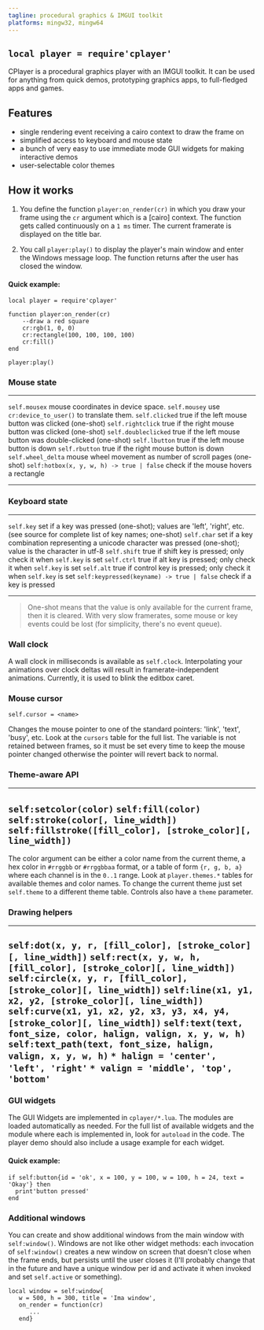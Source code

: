 ```yaml
---
tagline: procedural graphics & IMGUI toolkit
platforms: mingw32, mingw64
---
```


## `local player = require'cplayer'`

CPlayer is a procedural graphics player with an IMGUI toolkit.
It can be used for anything from quick demos, prototyping graphics apps, to full-fledged apps and games.

## Features

  * single rendering event receiving a cairo context to draw the frame on
  * simplified access to keyboard and mouse state
  * a bunch of very easy to use immediate mode GUI widgets for making interactive demos
  * user-selectable color themes

## How it works

1. You define the function `player:on_render(cr)` in which you draw your frame using the `cr` argument
which is a [cairo] context. The function gets called continuously on a `1 ms` timer.
The current framerate is displayed on the title bar.

2. You call `player:play()` to display the player's main window and enter the Windows message loop.
The function returns after the user has closed the window.

#### Quick example:

~~~{.lua}
local player = require'cplayer'

function player:on_render(cr)
    --draw a red square
    cr:rgb(1, 0, 0)
    cr:rectangle(100, 100, 100, 100)
    cr:fill()
end

player:play()
~~~

### Mouse state

---------------------------------------------- ----------------------------------------------
`self.mousex`                                  mouse coordinates in device space.
`self.mousey`                                  use `cr:device_to_user()` to translate them.
`self.clicked`                                 true if the left mouse button was clicked (one-shot)
`self.rightclick`                              true if the right mouse button was clicked (one-shot)
`self.doubleclicked`                           true if the left mouse button was double-clicked (one-shot)
`self.lbutton`                                 true if the left mouse button is down
`self.rbutton`                                 true if the right mouse button is down
`self.wheel_delta`                             mouse wheel movement as number of scroll pages (one-shot)
`self:hotbox(x, y, w, h) -> true | false`      check if the mouse hovers a rectangle
---------------------------------------------- ----------------------------------------------

### Keyboard state

---------------------------------------------- ----------------------------------------------
`self.key`                                     set if a key was pressed (one-shot); values are 'left', 'right', etc. (see source for complete list of key names; one-shot)
`self.char`                                    set if a key combination representing a unicode character was pressed (one-shot); value is the character in utf-8
`self.shift`                                   true if shift key is pressed; only check it when `self.key` is set
`self.ctrl`                                    true if alt key is pressed; only check it when `self.key` is set
`self.alt`                                     true if control key is pressed; only check it when `self.key` is set
`self:keypressed(keyname) -> true | false`     check if a key is pressed
---------------------------------------------- ----------------------------------------------

> One-shot means that the value is only available for the current frame, then it is cleared.
With very slow framerates, some mouse or key events could be lost (for simplicity, there's no event queue).

### Wall clock

A wall clock in milliseconds is available as `self.clock`. Interpolating your animations over clock deltas will
result in framerate-independent animations. Currently, it is used to blink the editbox caret.

### Mouse cursor

	self.cursor = <name>

Changes the mouse pointer to one of the standard pointers: 'link', 'text', 'busy', etc.
Look at the `cursors` table for the full list. The variable is not retained between frames,
so it must be set every time to keep the mouse pointer changed otherwise the pointer will revert back to normal.

### Theme-aware API

--------------------------------------------------------------
`self:setcolor(color)`
`self:fill(color)`
`self:stroke(color[, line_width])`
`self:fillstroke([fill_color], [stroke_color][, line_width])`
--------------------------------------------------------------

The color argument can be either a color name from the current theme, a hex color in `#rrggbb` or `#rrggbbaa` format,
or a table of form `{r, g, b, a}` where each channel is in the `0..1` range.
Look at `player.themes.*` tables for available themes and color names.
To change the current theme just set `self.theme` to a different theme table. Controls also have a `theme` parameter.

### Drawing helpers

--------------------------------------------------------------
`self:dot(x, y, r, [fill_color], [stroke_color][, line_width])`
`self:rect(x, y, w, h, [fill_color], [stroke_color][, line_width])`
`self:circle(x, y, r, [fill_color], [stroke_color][, line_width])`
`self:line(x1, y1, x2, y2, [stroke_color][, line_width])`
`self:curve(x1, y1, x2, y2, x3, y3, x4, y4, [stroke_color][, line_width])`
`self:text(text, font_size, color, halign, valign, x, y, w, h)`
`self:text_path(text, font_size, halign, valign, x, y, w, h)`
 `* halign = 'center', 'left', 'right'`
 `* valign = 'middle', 'top', 'bottom'`
--------------------------------------------------------------

### GUI widgets

The GUI Widgets are implemented in `cplayer/*.lua`. The modules are loaded automatically as needed.
For the full list of available widgets and the module where each is implemented in, look for `autoload` in the code.
The player demo should also include a usage example for each widget.

#### Quick example:

~~~{.lua}
if self:button{id = 'ok', x = 100, y = 100, w = 100, h = 24, text = 'Okay'} then
  print'button pressed'
end
~~~

### Additional windows

You can create and show additional windows from the main window with `self:window()`.
Windows are not like other widget methods: each invocation of `self:window()` creates a new window on screen
that doesn't close when the frame ends, but persists until the user closes it
(I'll probably change that in the future and have a unique window per id and activate it when invoked and
set `self.active` or something).

~~~{.lua}
local window = self:window{
   w = 500, h = 300, title = 'Ima window',
   on_render = function(cr)
      ...
   end}
~~~
